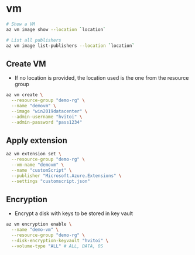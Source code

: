 # vm

```sh
# Show a VM
az vm image show --location `location`

# List all publishers
az vm image list-publishers --location `location`
```

## Create VM

- If no location is provided, the location used is the one from the resource group

```sh
az vm create \
  --resource-group "demo-rg" \
  --name "demovm" \
  --image "win2019datacenter" \
  --admin-username "hvitoi" \
  --admin-password "pass1234"
```

## Apply extension

```sh
az vm extension set \
  --resource-group "demo-rg" \
  --vm-name "demovm" \
  --name "customScript" \
  --publisher "Microsoft.Azure.Extensions" \
  --settings "customscript.json"
```

## Encryption

- Encrypt a disk with keys to be stored in key vault

```sh
az vm encryption enable \
  --name "demo-vm" \
  --resource-group "demo-rg" \
  --disk-encryption-keyvault "hvitoi" \
  --volume-type "ALL" # ALL, DATA, OS
```
